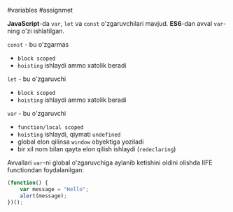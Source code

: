 #variables #assignmet 

**JavaScript**-da `var`, `let` va `const` o'zgaruvchilari mavjud. **ES6**-dan avval `var`-ning o'zi ishlatilgan.

`const` - bu o'zgarmas
- `block scoped`
- `hoisting` ishlaydi ammo xatolik beradi

`let` - bu o'zgaruvchi
- `block scoped`
- `hoisting` ishlaydi ammo xatolik beradi

`var` - bu o'zgaruvchi
- `function/local scoped`
- `hoisting` ishlaydi, qiymati `undefined`
- global elon qilinsa `window` obyektiga yoziladi
- bir xil nom bilan qayta elon qilish ishlaydi (`redeclaring`)

Avvallari `var`-ni global o'zgaruvchiga aylanib ketishini oldini olishda IIFE functiondan foydalanilgan:
```javascript
(function() {
	var message = "Hello";
	alert(message);
})();
```


